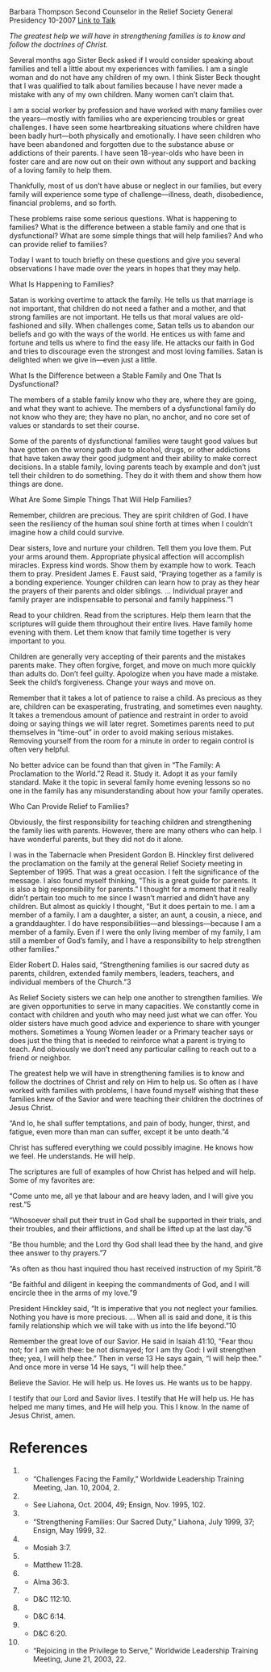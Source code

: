 Barbara Thompson
Second Counselor in the Relief Society General Presidency
10-2007
[Link to Talk](https://www.churchofjesuschrist.org/study/general-conference/2007/10/i-will-strengthen-thee-i-will-help-thee?lang=eng)

_The greatest help we will have in strengthening families is to know and follow the doctrines of Christ._

Several months ago Sister Beck asked if I would consider speaking about families and tell a little about my experiences with families. I am a single woman and do not have any children of my own. I think Sister Beck thought that I was qualified to talk about families because I have never made a mistake with any of my own children. Many women can’t claim that.

I am a social worker by profession and have worked with many families over the years—mostly with families who are experiencing troubles or great challenges. I have seen some heartbreaking situations where children have been badly hurt—both physically and emotionally. I have seen children who have been abandoned and forgotten due to the substance abuse or addictions of their parents. I have seen 18-year-olds who have been in foster care and are now out on their own without any support and backing of a loving family to help them.

Thankfully, most of us don’t have abuse or neglect in our families, but every family will experience some type of challenge—illness, death, disobedience, financial problems, and so forth.

These problems raise some serious questions. What is happening to families? What is the difference between a stable family and one that is dysfunctional? What are some simple things that will help families? And who can provide relief to families?

Today I want to touch briefly on these questions and give you several observations I have made over the years in hopes that they may help.





What Is Happening to Families?



Satan is working overtime to attack the family. He tells us that marriage is not important, that children do not need a father and a mother, and that strong families are not important. He tells us that moral values are old-fashioned and silly. When challenges come, Satan tells us to abandon our beliefs and go with the ways of the world. He entices us with fame and fortune and tells us where to find the easy life. He attacks our faith in God and tries to discourage even the strongest and most loving families. Satan is delighted when we give in—even just a little.







What Is the Difference between a Stable Family and One That Is Dysfunctional?



The members of a stable family know who they are, where they are going, and what they want to achieve. The members of a dysfunctional family do not know who they are; they have no plan, no anchor, and no core set of values or standards to set their course.

Some of the parents of dysfunctional families were taught good values but have gotten on the wrong path due to alcohol, drugs, or other addictions that have taken away their good judgment and their ability to make correct decisions. In a stable family, loving parents teach by example and don’t just tell their children to do something. They do it with them and show them how things are done.







What Are Some Simple Things That Will Help Families?



Remember, children are precious. They are spirit children of God. I have seen the resiliency of the human soul shine forth at times when I couldn’t imagine how a child could survive.

Dear sisters, love and nurture your children. Tell them you love them. Put your arms around them. Appropriate physical affection will accomplish miracles. Express kind words. Show them by example how to work. Teach them to pray. President James E. Faust said, “Praying together as a family is a bonding experience. Younger children can learn how to pray as they hear the prayers of their parents and older siblings. … Individual prayer and family prayer are indispensable to personal and family happiness.”1

Read to your children. Read from the scriptures. Help them learn that the scriptures will guide them throughout their entire lives. Have family home evening with them. Let them know that family time together is very important to you.

Children are generally very accepting of their parents and the mistakes parents make. They often forgive, forget, and move on much more quickly than adults do. Don’t feel guilty. Apologize when you have made a mistake. Seek the child’s forgiveness. Change your ways and move on.

Remember that it takes a lot of patience to raise a child. As precious as they are, children can be exasperating, frustrating, and sometimes even naughty. It takes a tremendous amount of patience and restraint in order to avoid doing or saying things we will later regret. Sometimes parents need to put themselves in “time-out” in order to avoid making serious mistakes. Removing yourself from the room for a minute in order to regain control is often very helpful.



No better advice can be found than that given in “The Family: A Proclamation to the World.”2 Read it. Study it. Adopt it as your family standard. Make it the topic in several family home evening lessons so no one in the family has any misunderstanding about how your family operates.







Who Can Provide Relief to Families?



Obviously, the first responsibility for teaching children and strengthening the family lies with parents. However, there are many others who can help. I have wonderful parents, but they did not do it alone.

I was in the Tabernacle when President Gordon B. Hinckley first delivered the proclamation on the family at the general Relief Society meeting in September of 1995. That was a great occasion. I felt the significance of the message. I also found myself thinking, “This is a great guide for parents. It is also a big responsibility for parents.” I thought for a moment that it really didn’t pertain too much to me since I wasn’t married and didn’t have any children. But almost as quickly I thought, “But it does pertain to me. I am a member of a family. I am a daughter, a sister, an aunt, a cousin, a niece, and a granddaughter. I do have responsibilities—and blessings—because I am a member of a family. Even if I were the only living member of my family, I am still a member of God’s family, and I have a responsibility to help strengthen other families.”

Elder Robert D. Hales said, “Strengthening families is our sacred duty as parents, children, extended family members, leaders, teachers, and individual members of the Church.”3

As Relief Society sisters we can help one another to strengthen families. We are given opportunities to serve in many capacities. We constantly come in contact with children and youth who may need just what we can offer. You older sisters have much good advice and experience to share with younger mothers. Sometimes a Young Women leader or a Primary teacher says or does just the thing that is needed to reinforce what a parent is trying to teach. And obviously we don’t need any particular calling to reach out to a friend or neighbor.

The greatest help we will have in strengthening families is to know and follow the doctrines of Christ and rely on Him to help us. So often as I have worked with families with problems, I have found myself wishing that these families knew of the Savior and were teaching their children the doctrines of Jesus Christ.

“And lo, he shall suffer temptations, and pain of body, hunger, thirst, and fatigue, even more than man can suffer, except it be unto death.”4

Christ has suffered everything we could possibly imagine. He knows how we feel. He understands. He will help.

The scriptures are full of examples of how Christ has helped and will help. Some of my favorites are:

“Come unto me, all ye that labour and are heavy laden, and I will give you rest.”5

“Whosoever shall put their trust in God shall be supported in their trials, and their troubles, and their afflictions, and shall be lifted up at the last day.”6

“Be thou humble; and the Lord thy God shall lead thee by the hand, and give thee answer to thy prayers.”7

“As often as thou hast inquired thou hast received instruction of my Spirit.”8

“Be faithful and diligent in keeping the commandments of God, and I will encircle thee in the arms of my love.”9

President Hinckley said, “It is imperative that you not neglect your families. Nothing you have is more precious. … When all is said and done, it is this family relationship which we will take with us into the life beyond.”10

Remember the great love of our Savior. He said in Isaiah 41:10, “Fear thou not; for I am with thee: be not dismayed; for I am thy God: I will strengthen thee; yea, I will help thee.” Then in verse 13 He says again, “I will help thee.” And once more in verse 14 He says, “I will help thee.”

Believe the Savior. He will help us. He loves us. He wants us to be happy.

I testify that our Lord and Savior lives. I testify that He will help us. He has helped me many times, and He will help you. This I know. In the name of Jesus Christ, amen.

# References
1. - “Challenges Facing the Family,” Worldwide Leadership Training Meeting, Jan. 10, 2004, 2.
2. - See Liahona, Oct. 2004, 49; Ensign, Nov. 1995, 102.
3. - “Strengthening Families: Our Sacred Duty,” Liahona, July 1999, 37; Ensign, May 1999, 32.
4. - Mosiah 3:7.
5. - Matthew 11:28.
6. - Alma 36:3.
7. - D&C 112:10.
8. - D&C 6:14.
9. - D&C 6:20.
10. - “Rejoicing in the Privilege to Serve,” Worldwide Leadership Training Meeting, June 21, 2003, 22.